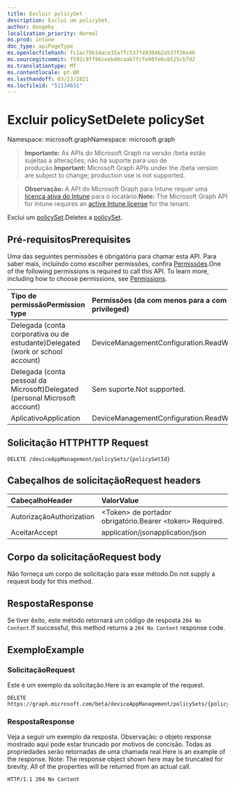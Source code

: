 ```yaml
---
title: Excluir policySet
description: Exclui um policySet.
author: dougeby
localization_priority: Normal
ms.prod: intune
doc_type: apiPageType
ms.openlocfilehash: fc1ac75b14ace35a7fc537f49304b2a537f26e46
ms.sourcegitcommit: f592c9ff96ceeb40caa67fcfe90fe6c8525cb7d2
ms.translationtype: MT
ms.contentlocale: pt-BR
ms.lasthandoff: 03/23/2021
ms.locfileid: "51134631"
---
```

# <a name="delete-policyset"></a><span data-ttu-id="b5f99-103">Excluir policySet</span><span class="sxs-lookup"><span data-stu-id="b5f99-103">Delete policySet</span></span>

<span data-ttu-id="b5f99-104">Namespace: microsoft.graph</span><span class="sxs-lookup"><span data-stu-id="b5f99-104">Namespace: microsoft.graph</span></span>

> <span data-ttu-id="b5f99-105">**Importante:** As APIs do Microsoft Graph na versão /beta estão sujeitas a alterações; não há suporte para uso de produção.</span><span class="sxs-lookup"><span data-stu-id="b5f99-105">**Important:** Microsoft Graph APIs under the /beta version are subject to change; production use is not supported.</span></span>

> <span data-ttu-id="b5f99-106">**Observação:** A API do Microsoft Graph para Intune requer uma [licença ativa do Intune](https://go.microsoft.com/fwlink/?linkid=839381) para o locatário.</span><span class="sxs-lookup"><span data-stu-id="b5f99-106">**Note:** The Microsoft Graph API for Intune requires an [active Intune license](https://go.microsoft.com/fwlink/?linkid=839381) for the tenant.</span></span>

<span data-ttu-id="b5f99-107">Exclui um [policySet](../resources/intune-policyset-policyset.md).</span><span class="sxs-lookup"><span data-stu-id="b5f99-107">Deletes a [policySet](../resources/intune-policyset-policyset.md).</span></span>

## <a name="prerequisites"></a><span data-ttu-id="b5f99-108">Pré-requisitos</span><span class="sxs-lookup"><span data-stu-id="b5f99-108">Prerequisites</span></span>
<span data-ttu-id="b5f99-p101">Uma das seguintes permissões é obrigatória para chamar esta API. Para saber mais, incluindo como escolher permissões, confira [Permissões](/graph/permissions-reference).</span><span class="sxs-lookup"><span data-stu-id="b5f99-p101">One of the following permissions is required to call this API. To learn more, including how to choose permissions, see [Permissions](/graph/permissions-reference).</span></span>

|<span data-ttu-id="b5f99-111">Tipo de permissão</span><span class="sxs-lookup"><span data-stu-id="b5f99-111">Permission type</span></span>|<span data-ttu-id="b5f99-112">Permissões (da com menos para a com mais privilégios)</span><span class="sxs-lookup"><span data-stu-id="b5f99-112">Permissions (from least to most privileged)</span></span>|
|:---|:---|
|<span data-ttu-id="b5f99-113">Delegada (conta corporativa ou de estudante)</span><span class="sxs-lookup"><span data-stu-id="b5f99-113">Delegated (work or school account)</span></span>|<span data-ttu-id="b5f99-114">DeviceManagementConfiguration.ReadWrite.All</span><span class="sxs-lookup"><span data-stu-id="b5f99-114">DeviceManagementConfiguration.ReadWrite.All</span></span>|
|<span data-ttu-id="b5f99-115">Delegada (conta pessoal da Microsoft)</span><span class="sxs-lookup"><span data-stu-id="b5f99-115">Delegated (personal Microsoft account)</span></span>|<span data-ttu-id="b5f99-116">Sem suporte.</span><span class="sxs-lookup"><span data-stu-id="b5f99-116">Not supported.</span></span>|
|<span data-ttu-id="b5f99-117">Aplicativo</span><span class="sxs-lookup"><span data-stu-id="b5f99-117">Application</span></span>|<span data-ttu-id="b5f99-118">DeviceManagementConfiguration.ReadWrite.All</span><span class="sxs-lookup"><span data-stu-id="b5f99-118">DeviceManagementConfiguration.ReadWrite.All</span></span>|

## <a name="http-request"></a><span data-ttu-id="b5f99-119">Solicitação HTTP</span><span class="sxs-lookup"><span data-stu-id="b5f99-119">HTTP Request</span></span>
<!-- {
  "blockType": "ignored"
}
-->
``` http
DELETE /deviceAppManagement/policySets/{policySetId}
```

## <a name="request-headers"></a><span data-ttu-id="b5f99-120">Cabeçalhos de solicitação</span><span class="sxs-lookup"><span data-stu-id="b5f99-120">Request headers</span></span>
|<span data-ttu-id="b5f99-121">Cabeçalho</span><span class="sxs-lookup"><span data-stu-id="b5f99-121">Header</span></span>|<span data-ttu-id="b5f99-122">Valor</span><span class="sxs-lookup"><span data-stu-id="b5f99-122">Value</span></span>|
|:---|:---|
|<span data-ttu-id="b5f99-123">Autorização</span><span class="sxs-lookup"><span data-stu-id="b5f99-123">Authorization</span></span>|<span data-ttu-id="b5f99-124">&lt;Token&gt; de portador obrigatório.</span><span class="sxs-lookup"><span data-stu-id="b5f99-124">Bearer &lt;token&gt; Required.</span></span>|
|<span data-ttu-id="b5f99-125">Aceitar</span><span class="sxs-lookup"><span data-stu-id="b5f99-125">Accept</span></span>|<span data-ttu-id="b5f99-126">application/json</span><span class="sxs-lookup"><span data-stu-id="b5f99-126">application/json</span></span>|

## <a name="request-body"></a><span data-ttu-id="b5f99-127">Corpo da solicitação</span><span class="sxs-lookup"><span data-stu-id="b5f99-127">Request body</span></span>
<span data-ttu-id="b5f99-128">Não forneça um corpo de solicitação para esse método.</span><span class="sxs-lookup"><span data-stu-id="b5f99-128">Do not supply a request body for this method.</span></span>

## <a name="response"></a><span data-ttu-id="b5f99-129">Resposta</span><span class="sxs-lookup"><span data-stu-id="b5f99-129">Response</span></span>
<span data-ttu-id="b5f99-130">Se tiver êxito, este método retornará um código de resposta `204 No Content`.</span><span class="sxs-lookup"><span data-stu-id="b5f99-130">If successful, this method returns a `204 No Content` response code.</span></span>

## <a name="example"></a><span data-ttu-id="b5f99-131">Exemplo</span><span class="sxs-lookup"><span data-stu-id="b5f99-131">Example</span></span>

### <a name="request"></a><span data-ttu-id="b5f99-132">Solicitação</span><span class="sxs-lookup"><span data-stu-id="b5f99-132">Request</span></span>
<span data-ttu-id="b5f99-133">Este é um exemplo da solicitação.</span><span class="sxs-lookup"><span data-stu-id="b5f99-133">Here is an example of the request.</span></span>
``` http
DELETE https://graph.microsoft.com/beta/deviceAppManagement/policySets/{policySetId}
```

### <a name="response"></a><span data-ttu-id="b5f99-134">Resposta</span><span class="sxs-lookup"><span data-stu-id="b5f99-134">Response</span></span>
<span data-ttu-id="b5f99-p102">Veja a seguir um exemplo da resposta. Observação: o objeto response mostrado aqui pode estar truncado por motivos de concisão. Todas as propriedades serão retornadas de uma chamada real.</span><span class="sxs-lookup"><span data-stu-id="b5f99-p102">Here is an example of the response. Note: The response object shown here may be truncated for brevity. All of the properties will be returned from an actual call.</span></span>
``` http
HTTP/1.1 204 No Content
```





